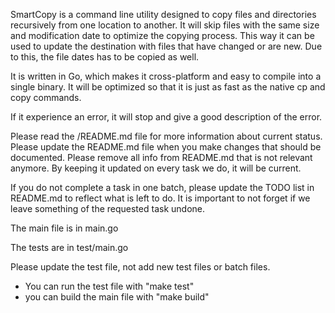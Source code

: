 SmartCopy is a command line utility designed to copy files and directories recursively from one location to another. It will skip files with the same size and modification date to optimize the copying process. This way it can be used to update the destination with files that have changed or are new. Due to this, the file dates has to be copied as well.

It is written in Go, which makes it cross-platform and easy to compile into a single binary. It will be optimized so that it is just as fast as the native cp and copy commands.

If it experience an error, it will stop and give a good description of the error.

Please read the /README.md file for more information about current status. Please update the README.md file when you make changes that should be documented. Please remove all info from README.md that is not relevant anymore. By keeping it updated on every task we do, it will be current.

If you do not complete a task in one batch, please update the TODO list in README.md to reflect what is left to do. It is important to not forget if we leave something of the requested task undone.

The main file is in main.go

The tests are in test/main.go


Please update the test file, not add new test files or batch files.

- You can run the test file with "make test"
- you can build the main file with "make build"
